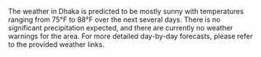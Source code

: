 The weather in Dhaka is predicted to be mostly sunny with temperatures ranging from 75°F to 88°F over the next several days. There is no significant precipitation expected, and there are currently no weather warnings for the area. For more detailed day-by-day forecasts, please refer to the provided weather links.